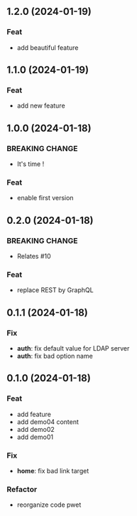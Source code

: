 ## 1.2.0 (2024-01-19)

### Feat

- add beautiful feature

## 1.1.0 (2024-01-19)

### Feat

- add new feature

## 1.0.0 (2024-01-18)

### BREAKING CHANGE

- It's time !

### Feat

- enable first version

## 0.2.0 (2024-01-18)

### BREAKING CHANGE

- Relates #10

### Feat

- replace REST by GraphQL

## 0.1.1 (2024-01-18)

### Fix

- **auth**: fix default value for LDAP server
- **auth**: fix bad option name

## 0.1.0 (2024-01-18)

### Feat

- add feature
- add demo04 content
- add demo02
- add demo01

### Fix

- **home**: fix bad link target

### Refactor

- reorganize code pwet
